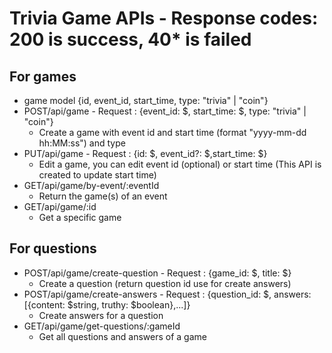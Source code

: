 # Trivia Game APIs - Response codes: 200 is success, 40* is failed
## For games
- game model {id, event_id, start_time, type: "trivia" | "coin"}
- POST/api/game - Request : {event_id: $, start_time: $, type: "trivia" | "coin"}
  - Create a game with event id and start time (format "yyyy-mm-dd hh:MM:ss") and type
- PUT/api/game - Request : {id: $, event_id?: $,start_time: $}
  - Edit a game, you can edit event id (optional) or start time (This API is created to update start time)
- GET/api/game/by-event/:eventId
  - Return the game(s) of an event
- GET/api/game/:id
  - Get a specific game
## For questions
- POST/api/game/create-question - Request : {game_id: $, title: $}
  - Create a question (return question id use for create answers)
- POST/api/game/create-answers - Request : {question_id: $, answers: [{content: $string, truthy: $boolean},...]}
  - Create answers for a question
- GET/api/game/get-questions/:gameId
  - Get all questions and answers of a game